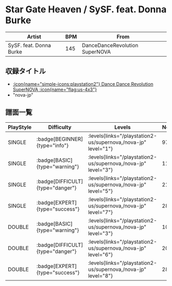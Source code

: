 # Star Gate Heaven / SySF. feat. Donna Burke

|Artist|BPM|From|
|------|---|----|
|SySF. feat. Donna Burke|145|DanceDanceRevolution SuperNOVA|

## 収録タイトル

- [:icon{name="simple-icons:playstation2"} Dance Dance Revolution SuperNOVA :icon{name="flag:us-4x3"}](/playstation2-us/supernova)
- "nova-jp"

## 譜面一覧

|PlayStyle|Difficulty|Levels|Notes|Movie|
|---------|----------|------|-----|-----|
|SINGLE| :badge[BEGINNER]{type="info"}| :levels{links="/playstation2-us/supernova,/nova-jp" level="1"}|97/0||
|SINGLE| :badge[BASIC]{type="warning"}| :levels{links="/playstation2-us/supernova,/nova-jp" level="3"}|117/0||
|SINGLE| :badge[DIFFICULT]{type="danger"}| :levels{links="/playstation2-us/supernova,/nova-jp" level="5"}|218/1||
|SINGLE| :badge[EXPERT]{type="success"}| :levels{links="/playstation2-us/supernova,/nova-jp" level="7"}|281/5||
|DOUBLE| :badge[BASIC]{type="warning"}| :levels{links="/playstation2-us/supernova,/nova-jp" level="3"}|106/3||
|DOUBLE| :badge[DIFFICULT]{type="danger"}| :levels{links="/playstation2-us/supernova,/nova-jp" level="6"}|209/1||
|DOUBLE| :badge[EXPERT]{type="success"}| :levels{links="/playstation2-us/supernova,/nova-jp" level="8"}|288/1||
